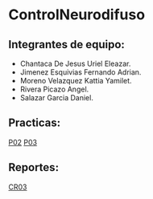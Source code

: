 # ControlNeurodifuso

## Integrantes de equipo:
- Chantaca De Jesus Uriel Eleazar.
- Jimenez Esquivias Fernando Adrian.
- Moreno Velazquez Kattia Yamilet.
- Rivera Picazo Angel.
- Salazar Garcia Daniel.

## Practicas:
[P02](https://dsg-ipn.github.io/ControlNeurodifuso/P02/CN_P02.html)
[P03](https://dsg-ipn.github.io/ControlNeurodifuso/P03/CN_P03.html)

## Reportes:
[CR03](https://dsg-ipn.github.io/ControlNeurodifuso/P03/CR03.html)